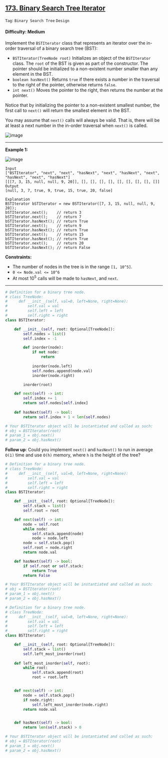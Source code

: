 ## [173. Binary Search Tree Iterator](https://leetcode.com/problems/binary-search-tree-iterator/)

```Tag```: ```Binary Search Tree``` ```Design```

#### Difficulty: Medium

Implement the ```BSTIterator``` class that represents an iterator over the in-order traversal of a binary search tree (BST):

- ```BSTIterator(TreeNode root)``` Initializes an object of the ```BSTIterator``` class. The ```root``` of the BST is given as part of the constructor. The pointer should be initialized to a non-existent number smaller than any element in the BST.
- ```boolean hasNext()``` Returns ```true``` if there exists a number in the traversal to the right of the pointer, otherwise returns ```false```.
- ```int next()``` Moves the pointer to the right, then returns the number at the pointer.

Notice that by initializing the pointer to a non-existent smallest number, the first call to ```next()``` will return the smallest element in the BST.

You may assume that ```next()``` calls will always be valid. That is, there will be at least a next number in the in-order traversal when ```next()``` is called.

![image](https://user-images.githubusercontent.com/35042430/224219245-e3fc0102-1b20-4d57-b791-5b120326ace9.png)

---

__Example 1:__

![image](https://assets.leetcode.com/uploads/2018/12/25/bst-tree.png)
```
Input
["BSTIterator", "next", "next", "hasNext", "next", "hasNext", "next", "hasNext", "next", "hasNext"]
[[[7, 3, 15, null, null, 9, 20]], [], [], [], [], [], [], [], [], []]
Output
[null, 3, 7, true, 9, true, 15, true, 20, false]

Explanation
BSTIterator bSTIterator = new BSTIterator([7, 3, 15, null, null, 9, 20]);
bSTIterator.next();    // return 3
bSTIterator.next();    // return 7
bSTIterator.hasNext(); // return True
bSTIterator.next();    // return 9
bSTIterator.hasNext(); // return True
bSTIterator.next();    // return 15
bSTIterator.hasNext(); // return True
bSTIterator.next();    // return 20
bSTIterator.hasNext(); // return False
```

__Constraints:__

- The number of nodes in the tree is in the range ```[1, 10^5]```.
- ```0 <= Node.val <= 10^6```
- At most 10<sup>5</sup> calls will be made to ```hasNext```, and ```next```.
 
---

```Python
# Definition for a binary tree node.
# class TreeNode:
#     def __init__(self, val=0, left=None, right=None):
#         self.val = val
#         self.left = left
#         self.right = right
class BSTIterator:

    def __init__(self, root: Optional[TreeNode]):
        self.nodes = list()
        self.index = -1

        def inorder(node):
            if not node:
                return
            
            inorder(node.left)
            self.nodes.append(node.val)
            inorder(node.right)

        inorder(root)

    def next(self) -> int:
        self.index += 1
        return self.nodes[self.index]
        
    def hasNext(self) -> bool:
        return self.index + 1 < len(self.nodes)

# Your BSTIterator object will be instantiated and called as such:
# obj = BSTIterator(root)
# param_1 = obj.next()
# param_2 = obj.hasNext()
```

__Follow up__: Could you implement ```next()``` and ```hasNext()``` to run in average ```O(1)``` time and use ```O(h)``` memory, where ```h``` is the height of the tree?

```Python
# Definition for a binary tree node.
# class TreeNode:
#     def __init__(self, val=0, left=None, right=None):
#         self.val = val
#         self.left = left
#         self.right = right
class BSTIterator:

    def __init__(self, root: Optional[TreeNode]):
        self.stack = list()
        self.root = root

    def next(self) -> int:
        node = self.root
        while node:
            self.stack.append(node)
            node = node.left
        node = self.stack.pop()
        self.root = node.right
        return node.val

    def hasNext(self) -> bool:
        if self.root or self.stack:
            return True
        return False

# Your BSTIterator object will be instantiated and called as such:
# obj = BSTIterator(root)
# param_1 = obj.next()
# param_2 = obj.hasNext()
```

```Python
# Definition for a binary tree node.
# class TreeNode:
#     def __init__(self, val=0, left=None, right=None):
#         self.val = val
#         self.left = left
#         self.right = right
class BSTIterator:

    def __init__(self, root: Optional[TreeNode]):
        self.stack = list()
        self.left_most_inorder(root)
        
    def left_most_inorder(self, root):
        while root:
            self.stack.append(root)
            root = root.left


    def next(self) -> int:
        node = self.stack.pop()
        if node.right:
            self.left_most_inorder(node.right)
        return node.val


    def hasNext(self) -> bool:
        return len(self.stack) > 0

# Your BSTIterator object will be instantiated and called as such:
# obj = BSTIterator(root)
# param_1 = obj.next()
# param_2 = obj.hasNext()
```

